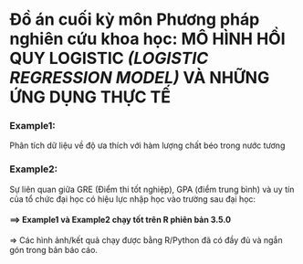 # Đồ án cuối kỳ môn Phương pháp nghiên cứu khoa học: MÔ HÌNH HỒI QUY LOGISTIC *(LOGISTIC REGRESSION MODEL)* VÀ NHỮNG ỨNG DỤNG THỰC TẾ

### Example1:
Phân tích dữ liệu về độ ưa thích với hàm lượng chất béo trong nước tương
### Example2: 
Sự liên quan giữa GRE (Điểm thi tốt nghiệp), GPA (điểm trung bình) và uy tín của tổ chức đại học có hiệu lực nhập học vào trường sau đại học:

#### ==> Example1 và Example2 chạy tốt trên R phiên bản 3.5.0
=> Các hình ảnh/kết quả chạy được bằng R/Python đã có đầy đủ và ngắn gón trong bản báo cáo.
